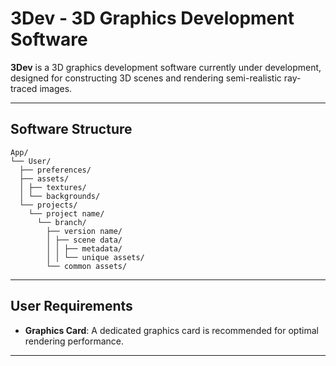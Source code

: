 # 3Dev - 3D Graphics Development Software

**3Dev** is a 3D graphics development software currently under development, designed for constructing 3D scenes and rendering semi-realistic ray-traced images.

---

## Software Structure

```
App/
└── User/
  ├── preferences/
  ├── assets/
  │ ├── textures/
  │ └── backgrounds/
  └── projects/
    └── project name/
      └── branch/
        ├── version name/
        │ ├── scene data/
        │ │ ├── metadata/
        │ │ └── unique assets/
        └── common assets/
```

---

## User Requirements

-   **Graphics Card**: A dedicated graphics card is recommended for optimal rendering performance.

---
